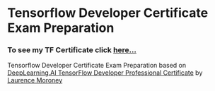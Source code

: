 # Tensorflow Developer Certificate Exam Preparation   

### To see my TF Certificate click [here...](https://www.credential.net/03f78734-9d05-4196-969d-14aa9b7a727b#gs.949d0q)


Tensorflow Developer Certificate Exam Preparation based on\
[DeepLearning.AI TensorFlow Developer Professional Certificate](https://www.coursera.org/professional-certificates/tensorflow-in-practice?utm_source=gg&utm_medium=sem&utm_content=01-CatalogDSA-ML1-US&campaignid=12490862811&adgroupid=119269357576&device=c&keyword=&matchtype=&network=g&devicemodel=&adpostion=&creativeid=503940597773&hide_mobile_promo&gclid=CjwKCAjwi6WSBhA-EiwA6NiokwiF5yRknWZadTlPTvcwp__W4jHP0B32UZ3UnqMhnVDUqGYtjeTOTxoCBzwQAvD_BwE) by [Laurence Moroney](https://laurencemoroney.com/about.html)     

